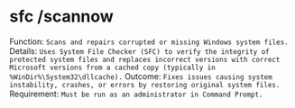 # sfc /scannow  

Function: ```Scans and repairs corrupted or missing Windows system files.```
Details: ```Uses System File Checker (SFC) to verify the integrity of protected system files and replaces incorrect versions with correct Microsoft versions from a cached copy (typically in %WinDir%\System32\dllcache).```
Outcome: ```Fixes issues causing system instability, crashes, or errors by restoring original system files.```
Requirement: ```Must be run as an administrator in Command Prompt.```


